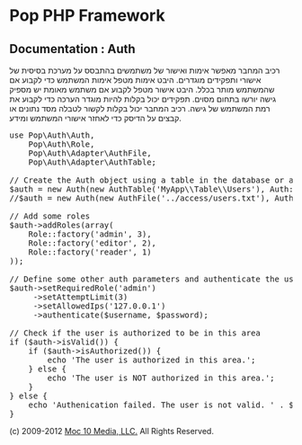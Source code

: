 Pop PHP Framework
=================

Documentation : Auth
--------------------

רכיב המחבר מאפשר אימות ואישור של משתמשים בהתבסס על מערכת בסיסית של אישורי ותפקידים מוגדרים. היבט אימות מטפל אימות המשתמש כדי לקבוע אם שהמשתמש מותר בכלל. היבט אישור מטפל לקבוע אם משתמש מאומת יש מספיק גישה יורשו בתחום מסוים. תפקידים יכול בקלות להיות מוגדר הערכה כדי לקבוע את רמת המשתמש של גישה. רכיב המחבר יכול בקלות לקשור לטבלה מסד נתונים או קבצים על הדיסק כדי לאחזר אישורי המשתמש ומידע.

<pre>
use Pop\Auth\Auth,
    Pop\Auth\Role,
    Pop\Auth\Adapter\AuthFile,
    Pop\Auth\Adapter\AuthTable;

// Create the Auth object using a table in the database or a local access file.
$auth = new Auth(new AuthTable('MyApp\\Table\\Users'), Auth::ENCRYPT_SHA1);
//$auth = new Auth(new AuthFile('../access/users.txt'), Auth::ENCRYPT_SHA1);

// Add some roles
$auth->addRoles(array(
    Role::factory('admin', 3),
    Role::factory('editor', 2),
    Role::factory('reader', 1)
));

// Define some other auth parameters and authenticate the user
$auth->setRequiredRole('admin')
     ->setAttemptLimit(3)
     ->setAllowedIps('127.0.0.1')
     ->authenticate($username, $password);

// Check if the user is authorized to be in this area
if ($auth->isValid()) {
    if ($auth->isAuthorized()) {
        echo 'The user is authorized in this area.';
    } else {
        echo 'The user is NOT authorized in this area.';
    }
} else {
    echo 'Authenication failed. The user is not valid. ' . $auth->getResultMessage();
}
</pre>

(c) 2009-2012 [Moc 10 Media, LLC.](http://www.moc10media.com) All Rights Reserved.
